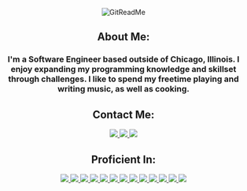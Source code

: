 <div align="center">

![GitReadMe](https://user-images.githubusercontent.com/105626661/185183097-4c99bc64-c7ee-4cef-ac0b-98a835803a1f.JPG)

## About Me:
### I'm a Software Engineer based outside of Chicago, Illinois. I enjoy expanding my programming knowledge and skillset through challenges. I like to spend my freetime playing and writing music, as well as cooking.

## Contact Me:
<a href="https://www.linkedin.com/in/elijahcandrews/"><img src="https://img.shields.io/badge/-LinkedIn-0077B5?style=flat-square&logo=LinkedIn&logoColor=white" />  </a>
<a href="https://github.com/elijahsmiael"><img src="https://img.shields.io/github/followers/elijahsmiael?color=black&label=GitHub&logo=GitHub&logoColor=white&style=flat-square" />  </a>
<a href="mailto: elijah.smiael@gmail.com"><img src="https://img.shields.io/badge/-Gmail-D14836?style=flat-square&logo=Gmail&logoColor=white" />  </a>

## Proficient In:

<a href="#"><img src="https://img.shields.io/badge/-HTML5-E34F26?style=flat-square&logo=html5&logoColor=white" />  </a>
<a href="#"><img src="https://img.shields.io/badge/-CSS3-1572B6?style=flat-square&logo=css3" />  </a>
<a href="#"><img src="https://img.shields.io/badge/-JavaScript-F7DF1E?style=flat-square&logo=javascript&logoColor=black" />  </a>
<a href="#"><img src="https://img.shields.io/badge/-React-61DAFB?style=flat-square&logo=React&logoColor=black" />  </a>
<a href="#"><img src="https://img.shields.io/badge/-NodeJS-339933?style=flat-square&logo=Node.js&logoColor=white" />  </a>
<a href="#"><img src="https://img.shields.io/badge/-Python3-3776AB?style=flat-square&logo=Python&logoColor=white" />  </a>
<a href="#"><img src="https://img.shields.io/badge/-React_Router-CA4245?style=flat-square&for-the-badge&logo=react-router&logoColor=white" />  </a>
<a href="#"><img src="https://img.shields.io/badge/-Express.js-404D59?style=flat-square&for-the-badge" />  </a>
<a href="#"><img src="https://img.shields.io/badge/-Django-092E20?style=flat-square&logo=django" />  </a>
<a href="#"><img src="https://img.shields.io/badge/-PostgreSQL-336791?style=flat-square&logo=postgresql" />  </a>
<a href="#"><img src="https://img.shields.io/badge/-MongoDB-white?style=flat-square&logo=mongodb" />  </a>
<a href="#"><img src="https://img.shields.io/badge/-Mongoose-inactive?logo=MongoDB&logoColor=white&style=flat-square" />  </a>
<a href="#"><img src="https://img.shields.io/badge/-Bootstrap-563D7C?style=flat-square&logo=bootstrap" />  </a>

</div>
